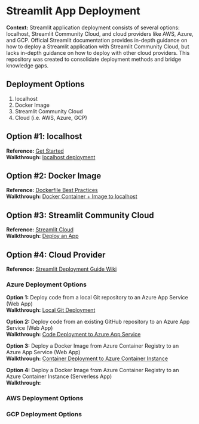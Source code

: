 # Streamlit App Deployment
**Context:** Streamlit application deployment consists of several options: localhost, Streamlit Community Cloud, and cloud providers like AWS, Azure, and GCP. Official Streamlit documentation provides in-depth guidance on how to deploy a Streamlit application with Streamlit Community Cloud, but lacks in-depth guidance on how to deploy with other cloud providers. This repository was created to consolidate deployment methods and bridge knowledge gaps.

## Deployment Options
1. localhost
2. Docker Image
3. Streamlit Community Cloud
4. Cloud (i.e. AWS, Azure, GCP)

## Option #1: localhost
**Reference:** [Get Started](https://docs.streamlit.io/library/get-started/main-concepts) <br />
**Walkthrough:** [localhost deployment](https://github.com/thedatarubicon/streamlit-app-deployment/blob/main/localhost/localhost_deployment.md)

## Option #2: Docker Image
**Reference:** [Dockerfile Best Practices](https://docs.docker.com/develop/develop-images/dockerfile_best-practices/) <br />
**Walkthrough:** [Docker Container + Image to localhost](https://github.com/thedatarubicon/streamlit-app-deployment/blob/main/docker/docker.md)

## Option #3: Streamlit Community Cloud
**Reference:** [Streamlit Cloud](https://docs.streamlit.io/streamlit-cloud) <br />
**Walkthrough:** [Deploy an App](https://docs.streamlit.io/streamlit-cloud/get-started/deploy-an-app)

## Option #4: Cloud Provider
**Reference:** [Streamlit Deployment Guide Wiki](https://discuss.streamlit.io/t/streamlit-deployment-guide-wiki/5099) <br />

### Azure Deployment Options
**Option 1:** Deploy code from a local Git repository to an Azure App Service (Web App) <br />
**Walkthrough:** [Local Git Deployment](https://github.com/thedatarubicon/streamlit-app-deployment/blob/main/azure/localgit_to_web_app.md)

**Option 2:** Deploy code from an existing GitHub repository to an Azure App Service (Web App) <br />
**Walkthrough:** [Code Deployment to Azure App Service](https://github.com/thedatarubicon/streamlit-app-deployment/blob/main/azure/code_to_web_app.md)

**Option 3:** Deploy a Docker Image from Azure Container Registry to an Azure App Service (Web App) <br />
**Walkthrough:** [Container Deployment to Azure Container Instance](https://github.com/thedatarubicon/streamlit-app-deployment/blob/main/azure/container_to_web_app.md)

**Option 4:** Deploy a Docker Image from Azure Container Registry to an Azure Container Instance (Serverless App) <br />
**Walkthrough:**

### AWS Deployment Options

### GCP Deployment Options